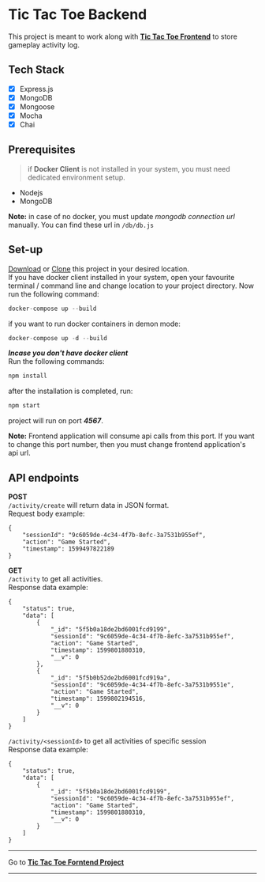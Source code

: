 Tic Tac Toe Backend
===================
This project is meant to work along with **[Tic Tac Toe Frontend](https://github.com/astutecoder/tic-tac-toe-front "Frontend Project")** to store gameplay activity log.

## Tech Stack
- [x] Express.js
- [x] MongoDB
- [x] Mongoose
- [x] Mocha
- [x] Chai

## Prerequisites

> if **Docker Client** is not installed in your system, you must need dedicated environment setup.
- Nodejs
- MongoDB  

**Note:** in case of no docker, you must update *mongodb connection url* manually. You can find these url in `/db/db.js`

## Set-up

[Download](https://github.com/astutecoder/tic-tac-toe-back/archive/master.zip "download zip file") or [Clone](https://github.com/astutecoder/tic-tac-toe-back.git "copy project https link") this project in your desired location.  
If you have docker client installed in your system, open your favourite terminal / command line and change location to your project directory. Now run the following command:

```javascript
docker-compose up --build
```

if you want to run docker containers in demon mode:
```javascript
docker-compose up -d --build
```

***Incase you don't have docker client***  
Run the following commands:
```javascript
npm install
```
after the installation is completed, run:
```javascript
npm start
```
project will run on port ***4567***. 

**Note:** Frontend application will consume api calls from this port. If you want to change this port number, then you must change frontend application's api url.

## API endpoints
**POST**  
`/activity/create` will return data in JSON format.  
Request body example:
```
{
    "sessionId": "9c6059de-4c34-4f7b-8efc-3a7531b955ef",
    "action": "Game Started",
    "timestamp": 1599497822189
}
```
**GET**  
`/activity` to get all activities.  
Response data example:
```
{
    "status": true,
    "data": [
        {
            "_id": "5f5b0a18de2bd6001fcd9199",
            "sessionId": "9c6059de-4c34-4f7b-8efc-3a7531b955ef",
            "action": "Game Started",
            "timestamp": 1599801880310,
            "__v": 0
        },
        {
            "_id": "5f5b0b52de2bd6001fcd919a",
            "sessionId": "9c6059de-4c34-4f7b-8efc-3a7531b9551e",
            "action": "Game Started",
            "timestamp": 1599802194516,
            "__v": 0
        }
    ]
}
```

`/activity/<sessionId>` to get all activities of specific session  
Response data example:
```
{
    "status": true,
    "data": [
        {
            "_id": "5f5b0a18de2bd6001fcd9199",
            "sessionId": "9c6059de-4c34-4f7b-8efc-3a7531b955ef",
            "action": "Game Started",
            "timestamp": 1599801880310,
            "__v": 0
        }
    ]
}
```
___
Go to **[Tic Tac Toe Forntend Project](https://github.com/astutecoder/tic-tac-toe-front)**
___